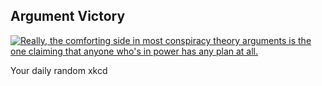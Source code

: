 ## Argument Victory
[![Really, the comforting side in most conspiracy theory arguments is the one claiming that anyone who's in power has any plan at all.](https://imgs.xkcd.com/comics/argument_victory.png)](https://xkcd.com/1081/ "Really, the comforting side in most conspiracy theory arguments is the one claiming that anyone who's in power has any plan at all.")

Your daily random xkcd
